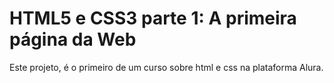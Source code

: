 # HTML5 e CSS3 parte 1: A primeira página da Web
Este projeto, é o primeiro de um curso sobre html e css na plataforma Alura.